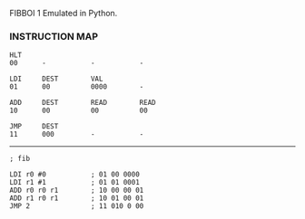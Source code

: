 
FIBBOI 1 Emulated in Python.


### INSTRUCTION MAP
```
HLT
00      -           -           -

LDI		DEST		VAL	
01		00		    0000		-

ADD		DEST		READ		READ
10		00		    00		    00

JMP		DEST
11		000		    -		    -
```

- - -

```
; fib

LDI r0 #0           ; 01 00 0000
LDI r1 #1           ; 01 01 0001
ADD r0 r0 r1        ; 10 00 00 01
ADD r1 r0 r1        ; 10 01 00 01
JMP 2               ; 11 010 0 00
```